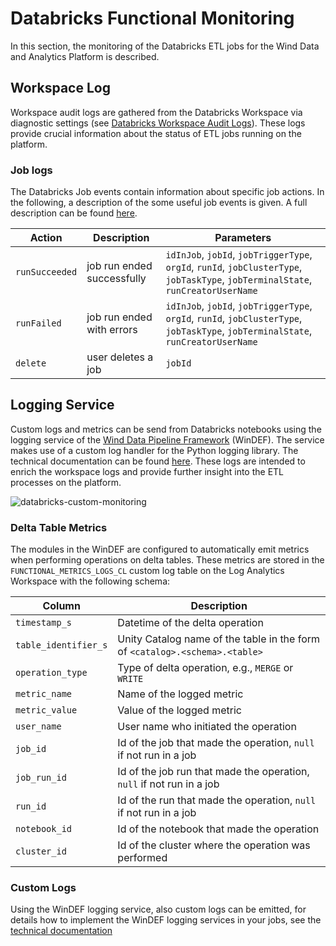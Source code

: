 # Databricks Functional Monitoring

In this section, the monitoring of the Databricks ETL jobs for the Wind Data and
Analytics Platform is described.

## Workspace Log

Workspace audit logs are gathered from the Databricks Workspace via diagnostic
settings (see [Databricks Workspace Audit
Logs](./Azure-Infrastructure-Monitoring.md#azure-databricks-workspace-audit-logs)).
These logs provide crucial information about the status of ETL jobs running on
the platform.

### Job logs

The Databricks Job events contain information about specific job actions. In the
following, a description of the some useful job events is given. A full
description can be found
[here](https://learn.microsoft.com/en-us/azure/databricks/administration-guide/account-settings/audit-logs#--job-events).

| Action | Description | Parameters |
| --- | --- | --- |
| `runSucceeded` | job run ended successfully | `idInJob`, `jobId`, `jobTriggerType`, `orgId`, `runId`, `jobClusterType`, `jobTaskType`, `jobTerminalState`, `runCreatorUserName` |
| `runFailed` | job run ended with errors | `idInJob`, `jobId`, `jobTriggerType`, `orgId`, `runId`, `jobClusterType`, `jobTaskType`, `jobTerminalState`,  `runCreatorUserName`|
| `delete` | user deletes a job | `jobId` |

## Logging Service

Custom logs and metrics can be send from Databricks notebooks using the logging
service of the [Wind Data Pipeline
Framework](https://dev.azure.com/VDP-DevOps/VAP2-WIND-DataAnalytics/_wiki/wikis/WDAP%20-%20WinDEF/20353/Wind-Data-Pipeline-Framework)
(WinDEF). The service makes use of a custom log handler for the Python logging
library. The technical documentation can be found
[here](https://dev.azure.com/VDP-DevOps/VAP2-WIND-DataAnalytics/_wiki/wikis/WDAP%20-%20WinDEF/20348/logging).
These logs are intended to enrich the workspace logs and provide further insight
into the ETL processes on the platform.

![databricks-custom-monitoring](../.img/platform-observability/etl_monitoring.drawio.png)

### Delta Table Metrics

The modules in the WinDEF are configured to automatically emit metrics when
performing operations on delta tables. These metrics are stored in the
`FUNCTIONAL_METRICS_LOGS_CL` custom log table on the Log Analytics Workspace
with the following schema:

| Column | Description |
| --- | --- |
| `timestamp_s` | Datetime of the delta operation |
| `table_identifier_s` | Unity Catalog name of the table in the form of `<catalog>.<schema>.<table>` |
| `operation_type` | Type of delta operation, e.g., `MERGE` or `WRITE` |
| `metric_name` | Name of the logged metric |
| `metric_value` | Value of the logged metric |
| `user_name` | User name who initiated the operation |
| `job_id` | Id of the job that made the operation, `null` if not run in a job |
| `job_run_id` | Id of the job run that made the operation, `null` if not run in a job |
| `run_id` | Id of the run that made the operation, `null` if not run in a job |
| `notebook_id` | Id of the notebook that made the operation |
| `cluster_id` | Id of the cluster where the operation was performed |

### Custom Logs

Using the WinDEF logging service, also custom logs can be emitted, for details how
to implement the WinDEF logging services in your jobs, see the [technical
documentation](https://dev.azure.com/VDP-DevOps/VAP2-WIND-DataAnalytics/_wiki/wikis/WDAP%20-%20WinDEF/20348/logging)
